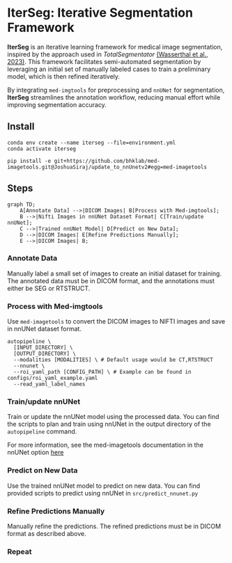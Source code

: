 # IterSeg: Iterative Segmentation Framework  

**IterSeg** is an iterative learning framework for medical image segmentation, inspired by the approach used in *TotalSegmentator* [(Wasserthal et al., 2023)](https://doi.org/10.1148/ryai.230024). This framework facilitates semi-automated segmentation by leveraging an initial set of manually labeled cases to train a preliminary model, which is then refined iteratively.  

By integrating `med-imgtools` for preprocessing and `nnUNet` for segmentation, **IterSeg** streamlines the annotation workflow, reducing manual effort while improving segmentation accuracy.  

## Install

```console
conda env create --name iterseg --file=environment.yml
conda activate iterseg
```

```console
pip install -e git+https://github.com/bhklab/med-imagetools.git@JoshuaSiraj/update_to_nnUnetv2#egg=med-imagetools
```

## Steps

```mermaid
graph TD;
    A[Annotate Data] -->|DICOM Images| B[Process with Med-imgtools];
    B -->|Nifti Images in nnUNet Dataset Format| C[Train/update nnUNet];
    C -->|Trained nnUNet Model| D[Predict on New Data];
    D -->|DICOM Images| E[Refine Predictions Manually];
    E -->|DICOM Images| B;
```

### Annotate Data

Manually label a small set of images to create an initial dataset for training. The annotated data must be in DICOM format, and the annotations must either be SEG or RTSTRUCT.

### Process with Med-imgtools

Use `med-imagetools` to convert the DICOM images to NIFTI images and save in nnUNet dataset format.

```console
autopipeline \
  [INPUT_DIRECTORY] \
  [OUTPUT_DIRECTORY] \
  --modalities [MODALITIES] \ # Default usage would be CT,RTSTRUCT
  --nnunet \
  --roi_yaml_path [CONFIG_PATH] \ # Example can be found in configs/roi_yaml_example.yaml
  --read_yaml_label_names
  ```

### Train/update nnUNet

Train or update the nnUNet model using the processed data. You can find the scripts to plan and train using nnUNet in the output directory of the `autopipeline` command.

For more information, see the med-imagetools documentation in the nnUNet option [here](https://bhklab.github.io/med-imagetools/devel/cli/nnUNet/)

### Predict on New Data

Use the trained nnUNet model to predict on new data. You can find provided scripts to predict using nnUNet in `src/predict_nnunet.py`

### Refine Predictions Manually

Manually refine the predictions. The refined predictions must be in DICOM format as described above.

### Repeat
